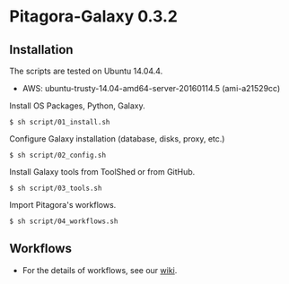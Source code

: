 # Pitagora-Galaxy 0.3.2

## Installation

The scripts are tested on Ubuntu 14.04.4.

* AWS: ubuntu-trusty-14.04-amd64-server-20160114.5 (ami-a21529cc)

Install OS Packages, Python, Galaxy.
```
$ sh script/01_install.sh
```

Configure Galaxy installation (database, disks, proxy, etc.)
```
$ sh script/02_config.sh
```

Install Galaxy tools from ToolShed or from GitHub.
```
$ sh script/03_tools.sh
```

Import Pitagora's workflows.
```
$ sh script/04_workflows.sh
```

## Workflows

* For the details of workflows, see our [wiki](http://wiki.pitagora-galaxy.org/wiki/index.php/Workflows).
